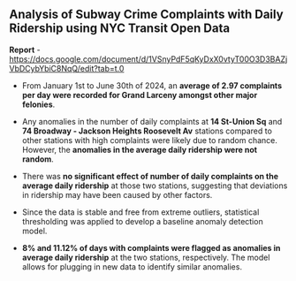 ## Analysis of Subway Crime Complaints with Daily Ridership using NYC Transit Open Data 

**Report** - https://docs.google.com/document/d/1VSnyPdF5qKyDxX0vtyT00O3D3BAZjVbDCybYbiC8NqQ/edit?tab=t.0

- From January 1st to June 30th of 2024, an **average of 2.97 complaints per day were recorded for Grand Larceny amongst other major felonies**.

- Any anomalies in the number of daily complaints at **14 St-Union Sq** and **74 Broadway - Jackson Heights Roosevelt Av** stations compared to other stations with high complaints were likely due to random chance. However, the **anomalies in the average daily ridership were not random**.

- There was **no significant effect of number of daily complaints on the average daily ridership** at those two stations, suggesting that deviations in ridership may have been caused by other factors.

- Since the data is stable and free from extreme outliers, statistical thresholding was applied to develop a baseline anomaly detection model. 

- **8% and 11.12% of days with complaints were flagged as anomalies in average daily ridership** at the two stations, respectively. The model allows for plugging in new data to identify similar anomalies.
